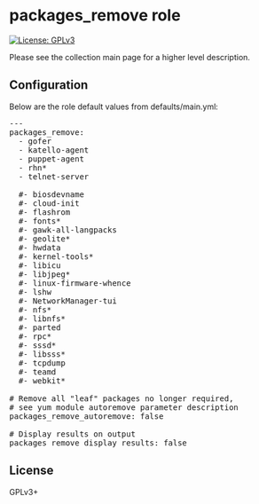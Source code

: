 # packages_remove role

[![License: GPLv3](https://img.shields.io/badge/license-GPLv3-brightgreen.svg)](https://www.gnu.org/licenses/gpl-3.0)

Please see the collection main page for a higher level description.

## Configuration

Below are the role default values from defaults/main.yml:

<pre>
---
packages_remove:
  - gofer
  - katello-agent
  - puppet-agent
  - rhn*
  - telnet-server

  #- biosdevname
  #- cloud-init
  #- flashrom
  #- fonts*
  #- gawk-all-langpacks
  #- geolite*
  #- hwdata
  #- kernel-tools*
  #- libicu
  #- libjpeg*
  #- linux-firmware-whence
  #- lshw
  #- NetworkManager-tui
  #- nfs*
  #- libnfs*
  #- parted
  #- rpc*
  #- sssd*
  #- libsss*
  #- tcpdump
  #- teamd
  #- webkit*

# Remove all "leaf" packages no longer required,
# see yum module autoremove parameter description
packages_remove_autoremove: false

# Display results on output
packages_remove_display_results: false
</pre>

## License

GPLv3+
